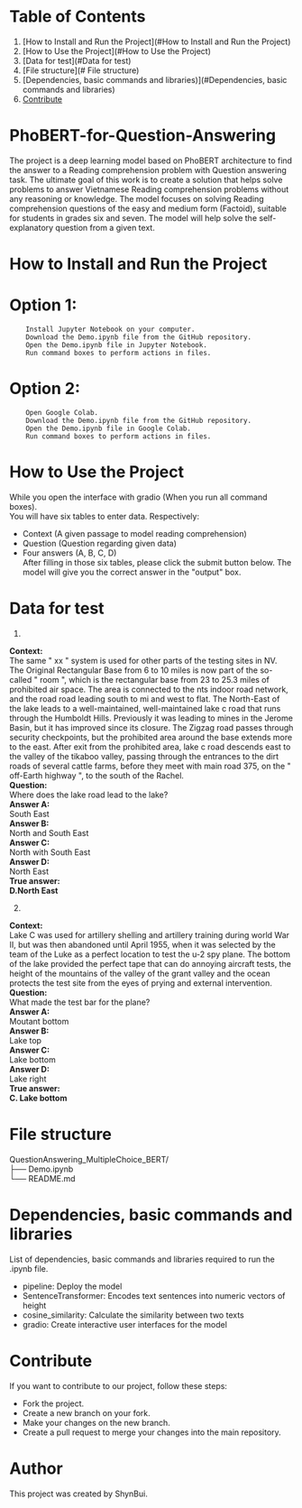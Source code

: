 # Table of Contents

1. [How to Install and Run the Project](#How to Install and Run the Project)
2. [How to Use the Project](#How to Use the Project)
3. [Data for test](#Data for test)
4. [File structure](# File structure)
5. [Dependencies, basic commands and libraries)](#Dependencies, basic commands and libraries)
6. [Contribute](#Contribute)
# PhoBERT-for-Question-Answering
The project is a deep learning model based on PhoBERT architecture to find the answer to a Reading comprehension problem with Question answering task. The ultimate goal of this work is to create a solution that helps solve problems to answer Vietnamese Reading comprehension problems without any reasoning or knowledge. The model focuses on solving Reading comprehension questions of the easy and medium form (Factoid), suitable for students in grades six and seven. The model will help solve the self-explanatory question from a given text.

# How to Install and Run the Project
# Option 1: 
        Install Jupyter Notebook on your computer.
        Download the Demo.ipynb file from the GitHub repository.
        Open the Demo.ipynb file in Jupyter Notebook.
        Run command boxes to perform actions in files.
# Option 2:
        Open Google Colab.
        Download the Demo.ipynb file from the GitHub repository.
        Open the Demo.ipynb file in Google Colab.
        Run command boxes to perform actions in files.
        
# How to Use the Project
While you open the interface with gradio (When you run all command boxes).<br>
You will have six tables to enter data. Respectively: 
+ Context (A given passage to model reading comprehension)
+ Question (Question regarding given data)
+ Four answers (A, B, C, D)<br>
After filling in those six tables, please click the submit button below.
The model will give you the correct answer in the "output" box.

# Data for test
1.
**Context:** <br>The same " xx " system is used for other parts of the testing sites in NV. The Original Rectangular Base from 6 to 10 miles is now part of the so-called " room ", which is the rectangular base from 23 to 25.3 miles of prohibited air space. The area is connected to the nts indoor road network, and the road road leading south to mi and west to flat. The North-East of the lake leads to a well-maintained, well-maintained lake c road that runs through the Humboldt Hills. Previously it was leading to mines in the Jerome Basin, but it has improved since its closure. The Zigzag road passes through security checkpoints, but the prohibited area around the base extends more to the east. After exit from the prohibited area, lake c road descends east to the valley of the tikaboo valley, passing through the entrances to the dirt roads of several cattle farms, before they meet with main road 375, on the " off-Earth highway ", to the south of the Rachel. <br>
**Question:**<br> Where does the lake road lead to the lake?<br>
**Answer A:** <br>South East<br>
**Answer B:** <br>North and South East<br>
**Answer C:** <br>North with  South East<br>
**Answer D:** <br>North East<br>
**True answer: <br>D.North East**<br>

2.
**Context:** <br>Lake C was used for artillery shelling and artillery training during world War II, but was then abandoned until April 1955, when it was selected by the team of the Luke as a perfect location to test the u-2 spy plane. The bottom of the lake provided the perfect tape that can do annoying aircraft tests, the height of the mountains of the valley of the grant valley and the ocean protects the test site from the eyes of prying and external intervention.<br>
**Question:** <br>What made the test bar for the plane?<br>
**Answer A:** <br>Moutant bottom<br>
**Answer B:** <br>Lake top<br>
**Answer C:** <br>Lake bottom<br>
**Answer D:** <br>Lake right<br>
**True answer:<br> C. Lake bottom**<br>

# File structure
QuestionAnswering_MultipleChoice_BERT/<br>
├── Demo.ipynb<br>
└── README.md

# Dependencies, basic commands and libraries
List of dependencies, basic commands and libraries required to run the .ipynb file.

- pipeline: Deploy the model
- SentenceTransformer: Encodes text sentences into numeric vectors of height
- cosine_similarity: Calculate the similarity between two texts
- gradio: Create interactive user interfaces for the model

# Contribute
If you want to contribute to our project, follow these steps:

- Fork the project.
- Create a new branch on your fork.
- Make your changes on the new branch.
- Create a pull request to merge your changes into the main repository.

# Author 
This project was created by ShynBui.
